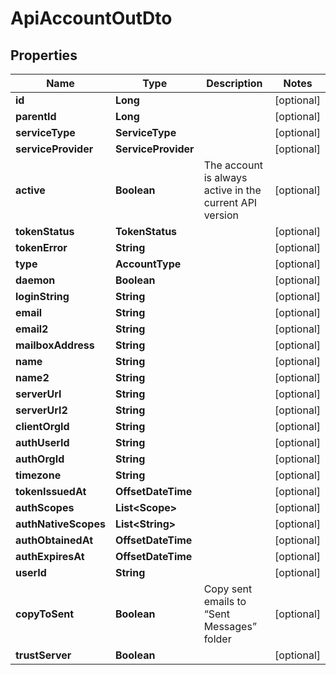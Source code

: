 

# ApiAccountOutDto


## Properties

| Name | Type | Description | Notes |
|------------ | ------------- | ------------- | -------------|
|**id** | **Long** |  |  [optional] |
|**parentId** | **Long** |  |  [optional] |
|**serviceType** | **ServiceType** |  |  [optional] |
|**serviceProvider** | **ServiceProvider** |  |  [optional] |
|**active** | **Boolean** | The account is always active in the current API version |  [optional] |
|**tokenStatus** | **TokenStatus** |  |  [optional] |
|**tokenError** | **String** |  |  [optional] |
|**type** | **AccountType** |  |  [optional] |
|**daemon** | **Boolean** |  |  [optional] |
|**loginString** | **String** |  |  [optional] |
|**email** | **String** |  |  [optional] |
|**email2** | **String** |  |  [optional] |
|**mailboxAddress** | **String** |  |  [optional] |
|**name** | **String** |  |  [optional] |
|**name2** | **String** |  |  [optional] |
|**serverUrl** | **String** |  |  [optional] |
|**serverUrl2** | **String** |  |  [optional] |
|**clientOrgId** | **String** |  |  [optional] |
|**authUserId** | **String** |  |  [optional] |
|**authOrgId** | **String** |  |  [optional] |
|**timezone** | **String** |  |  [optional] |
|**tokenIssuedAt** | **OffsetDateTime** |  |  [optional] |
|**authScopes** | **List&lt;Scope&gt;** |  |  [optional] |
|**authNativeScopes** | **List&lt;String&gt;** |  |  [optional] |
|**authObtainedAt** | **OffsetDateTime** |  |  [optional] |
|**authExpiresAt** | **OffsetDateTime** |  |  [optional] |
|**userId** | **String** |  |  [optional] |
|**copyToSent** | **Boolean** | Copy sent emails to “Sent Messages” folder |  [optional] |
|**trustServer** | **Boolean** |  |  [optional] |



